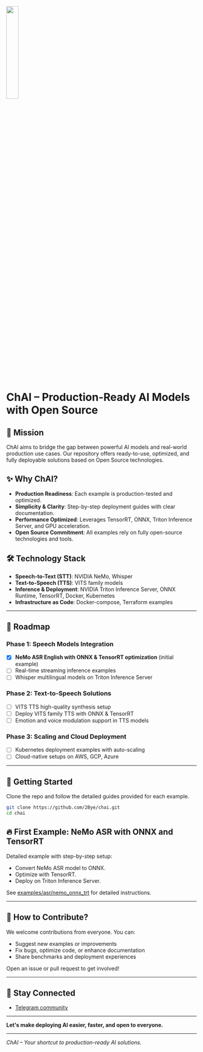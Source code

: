 <img src="https://github.com/user-attachments/assets/d65a6465-6615-465f-8c8e-4a5b64c53b6d" style="width:25%; height:auto;">

# ChAI – Production-Ready AI Models with Open Source

## 🚀 Mission
ChAI aims to bridge the gap between powerful AI models and real-world production use cases. Our repository offers ready-to-use, optimized, and fully deployable solutions based on Open Source technologies.

## ✨ Why ChAI?
- **Production Readiness**: Each example is production-tested and optimized.
- **Simplicity & Clarity**: Step-by-step deployment guides with clear documentation.
- **Performance Optimized**: Leverages TensorRT, ONNX, Triton Inference Server, and GPU acceleration.
- **Open Source Commitment**: All examples rely on fully open-source technologies and tools.

## 🛠 Technology Stack
- **Speech-to-Text (STT)**: NVIDIA NeMo, Whisper
- **Text-to-Speech (TTS)**: VITS family models
- **Inference & Deployment**: NVIDIA Triton Inference Server, ONNX Runtime, TensorRT, Docker, Kubernetes
- **Infrastructure as Code**: Docker-compose, Terraform examples

---

## 📌 Roadmap

### Phase 1: Speech Models Integration
- [x] **NeMo ASR English with ONNX & TensorRT optimization** (initial example)
- [ ] Real-time streaming inference examples
- [ ] Whisper multilingual models on Triton Inference Server

### Phase 2: Text-to-Speech Solutions
- [ ] VITS TTS high-quality synthesis setup
- [ ] Deploy VITS family TTS with ONNX & TensorRT
- [ ] Emotion and voice modulation support in TTS models

### Phase 3: Scaling and Cloud Deployment
- [ ] Kubernetes deployment examples with auto-scaling
- [ ] Cloud-native setups on AWS, GCP, Azure

---

## 🚩 Getting Started
Clone the repo and follow the detailed guides provided for each example.
```bash
git clone https://github.com/2Bye/chai.git
cd chai
```

## 🔥 First Example: NeMo ASR with ONNX and TensorRT
Detailed example with step-by-step setup:

- Convert NeMo ASR model to ONNX.
- Optimize with TensorRT.
- Deploy on Triton Inference Server.

See [examples/asr/nemo_onnx_trt](./examples/asr/nemo_onnx_trt) for detailed instructions.

---

## 🌟 How to Contribute?
We welcome contributions from everyone. You can:
- Suggest new examples or improvements
- Fix bugs, optimize code, or enhance documentation
- Share benchmarks and deployment experiences

Open an issue or pull request to get involved!

---

## 📢 Stay Connected
- [Telegram community](https://t.me/byebye)

---

**Let's make deploying AI easier, faster, and open to everyone.**

---

_ChAI – Your shortcut to production-ready AI solutions._
